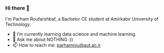 ### Hi there 👋
I'm Parham Roufarshbaf, a Bachelor CE student at Amirkabir
University of Technology. 
- 🌱 I’m currently learning data science and machine learning.
- 💬 Ask me about NOTHING :))
- 📫 How to reach me: parhamrou@aut.ac.ir

<!--
**parhamrou/parhamrou** is a ✨ _special_ ✨ repository because its `README.md` (this file) appears on your GitHub profile.

Here are some ideas to get you started:

- 🔭 I’m currently working on ...
- 🌱 I’m currently learning ...
- 👯 I’m looking to collaborate on ...
- 🤔 I’m looking for help with ...
- 💬 Ask me about ...
- 📫 How to reach me: ...
- 😄 Pronouns: ...
- ⚡ Fun fact: ...
-->
